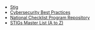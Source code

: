 * [Stig](https://www.stigviewer.com/stigs)
* [Cybersecurity Best Practices](https://www.cisecurity.org/cybersecurity-best-practices/)
* [National Checklist Program Repository](https://nvd.nist.gov/ncp/repository)
* [STIGs Master List (A to Z)](https://iase.disa.mil/stigs/Pages/a-z.aspx)

